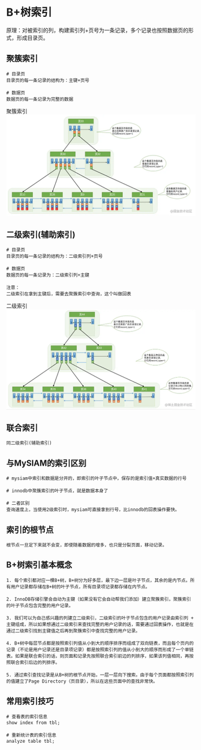 # B+树索引
原理：对被索引的列，构建索引列+页号为一条记录，多个记录也按照数据页的形式，形成目录页。

## 聚簇索引
```
# 目录页
目录页的每一条记录的结构为：主键+页号

# 数据页
数据页的每一条记录为完整的数据
```
聚簇索引
![聚簇索引](./pic/聚簇索引.png)

## 二级索引(辅助索引)
```
# 目录页
目录页的每一条记录的结构为：二级索引列+页号

# 数据页
数据页的每一条记录为：二级索引列+主键

注意：
二级索引在拿到主键后，需要去聚簇索引中查询，这个叫做回表
```
二级索引
![二级索引](./pic/二级索引.png)

## 联合索引
```
同二级索引(辅助索引)
```

## 与MySIAM的索引区别
```
# mysiam中索引和数据是分开的，即索引的叶子节点中，保存的是索引值+真实数据的行号

# innodb中聚簇索引的叶子节点，就是数据本身了

# 二者区别
查询速度上，当使用2级索引时，mysiam可直接拿到行号，比innodb的回表操作要快。
```

## 索引的根节点
```
根节点一旦定下来就不会变，即使随着数据的增多，也只是分裂页面，移动记录。
```

## B+树索引基本概念
```
1. 每个索引都对应一棵B+树，B+树分为好多层，最下边一层是叶子节点，其余的是内节点。所有用户记录都存储在B+树的叶子节点，所有目录项记录都存储在内节点。

2. InnoDB存储引擎会自动为主键（如果没有它会自动帮我们添加）建立聚簇索引，聚簇索引的叶子节点包含完整的用户记录。

3. 我们可以为自己感兴趣的列建立二级索引，二级索引的叶子节点包含的用户记录由索引列 + 主键组成，所以如果想通过二级索引来查找完整的用户记录的话，需要通过回表操作，也就是在通过二级索引找到主键值之后再到聚簇索引中查找完整的用户记录。

4. B+树中每层节点都是按照索引列值从小到大的顺序排序而组成了双向链表，而且每个页内的记录（不论是用户记录还是目录项记录）都是按照索引列的值从小到大的顺序而形成了一个单链表。如果是联合索引的话，则页面和记录先按照联合索引前边的列排序，如果该列值相同，再按照联合索引后边的列排序。

5. 通过索引查找记录是从B+树的根节点开始，一层一层向下搜索。由于每个页面都按照索引列的值建立了Page Directory（页目录），所以在这些页面中的查找非常快。
```

## 常用索引技巧
```
# 查看表的索引信息
show index from tbl;

# 重新统计表的索引信息
analyze table tbl;
```


